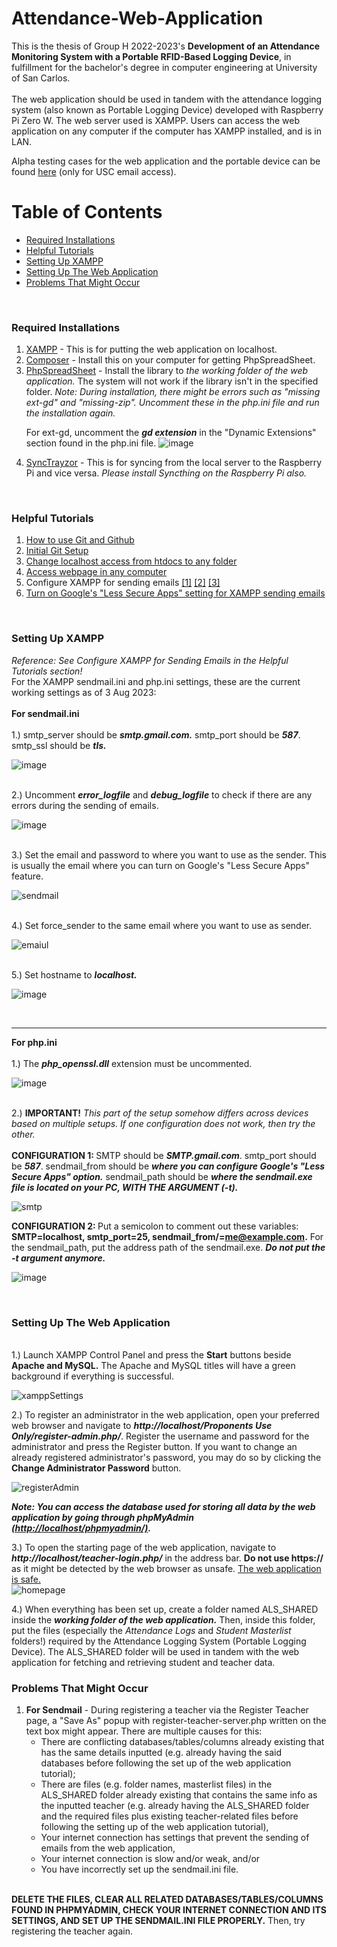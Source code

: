# Attendance-Web-Application
This is the thesis of Group H 2022-2023's <b>Development of an Attendance Monitoring System with a Portable RFID-Based Logging Device</b>, in fulfillment for the bachelor's degree in computer engineering at University of San Carlos.</br></br>
The web application should be used in tandem with the attendance logging system (also known as Portable Logging Device) developed with Raspberry Pi Zero W. The web server used is XAMPP. Users can access the web application on any computer if the computer has XAMPP installed, and is in LAN.

Alpha testing cases for the web application and the portable device can be found <a href = "https://docs.google.com/spreadsheets/d/1Um_i__vagtg8pD9HuRssXADdYC0kXuq-DAEUPDDeT34/edit?usp=sharing">here</a> (only for USC email access).

# Table of Contents
- [Required Installations](#required-installations)
- [Helpful Tutorials](#helpful-tutorials)
- [Setting Up XAMPP](#setting-up-xampp)
- [Setting Up The Web Application](#setting-up-web-app)
- [Problems That Might Occur](#problems)
<br/>

<a id='required-installations'></a>
### Required Installations
<ol>
  <li><a href = "https://www.apachefriends.org/download.html">XAMPP</a> - This is for putting the web application on localhost. </li>
  <li><a href = "https://getcomposer.org/download/">Composer</a> - Install this on your computer for getting PhpSpreadSheet.</li>
  <li><a href = "https://github.com/PHPOffice/PhpSpreadsheet">PhpSpreadSheet</a> - Install the library to <i>the working folder of the web application.</i> The system will not work if the library isn't in the specified folder. <i>Note: During installation, there might be errors such as "missing ext-gd" and "missing-zip". Uncomment these in the php.ini file and run the installation again.</i></li>
  
For ext-gd, uncomment the <i><b>gd extension</b></i> in the "Dynamic Extensions" section found in the php.ini file.
![image](https://github.com/grusnivis/Attendance-Web-Application/assets/59056214/88db606d-6787-4def-80c1-952da5cbdeca)

  
  <li><a href = "https://github.com/canton7/SyncTrayzor/tree/v1.1.29" >SyncTrayzor</a> - This is for syncing from the local server to the Raspberry Pi and vice versa. <i>Please install Syncthing on the Raspberry Pi also.</i></li>
 </ol>

<br/>

<a id='helpful-tutorials'></a>
### Helpful Tutorials
<ol>
  <li> <a href = "https://www.freecodecamp.org/news/git-and-github-for-beginners/">How to use Git and Github</a> </li>
  <li> <a href = "https://git-scm.com/downloads" > Initial Git Setup </a> </li>
  <li> <a href = "https://stackoverflow.com/questions/18667582/run-my-php-files-from-outside-htdocs" > Change localhost access from htdocs to any folder </a> </li>
  <li> <a href = "https://stackoverflow.com/questions/5524116/accessing-localhost-xampp-from-another-computer-over-lan-network-how-to">Access webpage in any computer</a> </li>
  <li> Configure XAMPP for sending emails <a href = "https://www.geeksforgeeks.org/how-to-configure-xampp-to-send-mail-from-localhost-using-php/">[1]</a> <a href = "https://www.w3docs.com/snippets/php/how-to-configure-xampp-to-send-email-from-localhost-with-php.html">[2]</a> <a href = "https://phpflow.com/php/how-to-send-email-from-localhost-using-php/">[3]</a></li>
  <li> <a href = "https://myaccount.google.com/lesssecureapps">Turn on Google's "Less Secure Apps" setting for XAMPP sending emails</a> </li>
</ol>
<br/>

<a id='setting-up-xampp'></a>
### Setting Up XAMPP
<i>Reference: See Configure XAMPP for Sending Emails in the Helpful Tutorials section!</i>
<br/>
For the XAMPP sendmail.ini and php.ini settings, these are the current working settings as of 3 Aug 2023:
<br/><br/>
<b>For sendmail.ini</b>
<br/> <br/>
1.) smtp_server should be <i><b>smtp.gmail.com.</b></i> smtp_port should be <i><b>587</b></i>. </b>smtp_ssl should be <i><b>tls.</b></i> 
<br/>

![image](https://github.com/grusnivis/Attendance-Web-Application/assets/59056214/7c24eee0-30a8-49e9-98bc-3297569b4404)

<br/>
2.) Uncomment <i><b>error_logfile</b></i> and <i><b>debug_logfile</b></i> to check if there are any errors during the sending of emails.
<br/>

![image](https://github.com/grusnivis/Attendance-Web-Application/assets/59056214/6650ff56-3655-4394-b5fe-3fede350cc24)

<br/>
3.) Set the email and password to where you want to use as the sender. This is usually the email where you can turn on Google's "Less Secure Apps" feature.
<br/> 

![sendmail](https://github.com/grusnivis/Attendance-Web-Application/assets/59056214/194b2111-5c69-47ac-8d65-a93b83eb249a)

<br/>
4.) Set force_sender to the same email where you want to use as sender.
<br/>

![emaiul](https://github.com/grusnivis/Attendance-Web-Application/assets/59056214/446fea27-8175-4e51-b67d-58fc849469f6)

<br/>
5.) Set hostname to <i><b>localhost.</b></i>
<br/> 

![image](https://github.com/grusnivis/Attendance-Web-Application/assets/59056214/7bd5ff0b-a90f-4cf8-9900-ee9a87a9a6b2/)

<br/>

<hr/>
<b>For php.ini</b>
<br/><br/>
1.) The <i><b>php_openssl.dll</b></i> extension must be uncommented.
<br/>

![image](https://github.com/grusnivis/Attendance-Web-Application/assets/59056214/ea9f94ab-97d2-43f2-ab1f-b235960b94b3)

<br/>
2.) <b>IMPORTANT!</b> <i>This part of the setup somehow differs across devices based on multiple setups. If one configuration does not work, then try the other.</i>
<br/>
<br/>
<b>CONFIGURATION 1: </b>SMTP should be <i><b>SMTP.gmail.com</b></i>. smtp_port should be <i><b>587</b></i>. sendmail_from should be <i><b>where you can configure Google's "Less Secure Apps" option.</b></i> sendmail_path should be <i><b>where the sendmail.exe file is located on your PC, WITH THE ARGUMENT (-t).</b></i>
<br/>

![smtp](https://github.com/grusnivis/Attendance-Web-Application/assets/59056214/5304c5f0-f119-453d-baf1-dfde9ec51cb9)

<b>CONFIGURATION 2: </b> Put a semicolon to comment out these variables: <b>SMTP=localhost, smtp_port=25, sendmail_from/=me@example.com.</b> For the sendmail_path, put the address path of the sendmail.exe. <i><b>Do not put the -t argument anymore.</b></i>

![image](https://github.com/grusnivis/Attendance-Web-Application/assets/59056214/8b51a7b0-d76e-4be8-8ea2-dd519d6ba751)

<br/>

<a id='setting-up-web-app'></a>
### Setting Up The Web Application
<br/>
1.) Launch XAMPP Control Panel and press the <b>Start</b> buttons beside <b>Apache and MySQL.</b> The Apache and MySQL titles will have a green background if everything is successful.
<br/>

![xamppSettings](https://github.com/grusnivis/Attendance-Web-Application/assets/59056214/7afb61d6-6650-4281-8a5a-860dc478f5f7)

2.) To register an administrator in the web application, open your preferred web browser and navigate to <i><b>http\://localhost/Proponents Use Only/register-admin.php/</b></i>. Register the username and password for the administrator and press the Register button. If you want to change an already registered administrator's password, you may do so by clicking the <b>Change Administrator Password</b> button.
<br/>

![registerAdmin](https://github.com/grusnivis/Attendance-Web-Application/assets/59056214/c26c09fc-0ac5-40c5-9ad0-5a6193f3b4a2)

<b><i>Note: You can access the database used for storing all data by the web application by going through phpMyAdmin <u>(http\://localhost/phpmyadmin/)</u>.</i></b>

3.) To open the starting page of the web application, navigate to <i><b>http\://localhost/teacher-login.php/</b></i> in the address bar. <b>Do not use https://</b> as it might be detected by the web browser as unsafe. <u>The web application is safe.</u>
<br/>
![homepage](https://github.com/grusnivis/Attendance-Web-Application/assets/59056214/2d634ced-f379-4847-a748-7e7a14cd967e)

4.) When everything has been set up, create a folder named ALS_SHARED inside the <i><b>working folder of the web application.</b></i> Then, inside this folder, put the files (especially the <i>Attendance Logs</i> and <i>Student Masterlist</i> folders!) required by the Attendance Logging System (Portable Logging Device). The ALS_SHARED folder will be used in tandem with the web application for fetching and retrieving student and teacher data.

<a id='problems'></a>
### Problems That Might Occur
1) <b>For Sendmail</b> - During registering a teacher via the Register Teacher page, a "Save As" popup with register-teacher-server.php written on the text box might appear. There are multiple causes for this:
   - There are conflicting databases/tables/columns already existing that has the same details inputted (e.g. already having the said databases before following the set up of the web application tutorial);
   - There are files (e.g. folder names, masterlist files) in the ALS_SHARED folder already existing that contains the same info as the inputted teacher (e.g. already having the ALS_SHARED folder and the required files plus existing teacher-related files before following the setting up of the web application tutorial),
   - Your internet connection has settings that prevent the sending of emails from the web application,
   - Your internet connection is slow and/or weak, and/or
   - You have incorrectly set up the sendmail.ini file.
<br/>
<b>DELETE THE FILES, CLEAR ALL RELATED DATABASES/TABLES/COLUMNS FOUND IN PHPMYADMIN, CHECK YOUR INTERNET CONNECTION AND ITS SETTINGS, AND SET UP THE SENDMAIL.INI FILE PROPERLY.</b> Then, try registering the teacher again.

